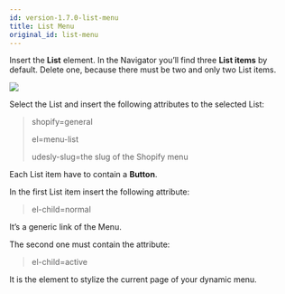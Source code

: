 ```yaml
---
id: version-1.7.0-list-menu
title: List Menu
original_id: list-menu
---
```


Insert the **List** element.
In the Navigator you’ll find three **List items** by default. Delete one, because there must be two and only two List items.

![](assets/shopify-list-menu.png)

Select the List and insert the following attributes to the selected List:

> shopify=general
>
> el=menu-list
>
> udesly-slug=the slug of the Shopify menu

Each List item have to contain a **Button**.

In the first List item insert the following attribute:

> el-child=normal

It’s a generic link of the Menu.

The second one must contain the attribute:

> el-child=active

It is the element to stylize the current page of your dynamic menu.
